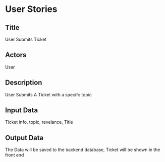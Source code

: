 # User Stories

## Title

User Submits Ticket

## Actors

User

## Description

User Submits A Ticket with a specifc topic

## Input Data

Ticket info, topic, revelance, Title

## Output Data

The Data will be saved to the backend database, Ticket will be shown in the front end
